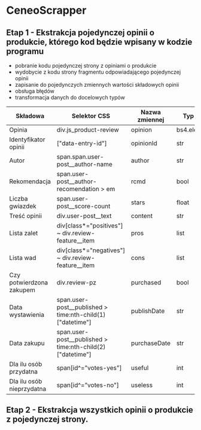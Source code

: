 # CeneoScrapper
## Etap 1 - Ekstrakcja pojedynczej opinii o produkcie, którego kod będzie wpisany w kodzie programu
- pobranie kodu pojedynczej strony z opiniami o produkcie
- wydobycie z kodu strony fragmentu odpowiadającego pojedynczej opinii
- zapisanie do pojedynczych zmiennych wartości składowych opinii
- obsługa błędów
- transformacja danych do docelowych typów

|Składowa|Selektor CSS|Nazwa zmiennej|Typ danych|
|--------|------------|--------------|----------|
|Opinia|div.js_product-review|opinion|bs4.element.Tag|
|Identyfikator opinii|["data-entry-id"]|opinionId|str|
|Autor|span.span.user-post__author-name|author|str|
|Rekomendacja|span.user-post__author-recomendation > em|rcmd|bool|
|Liczba gwiazdek|span.user-post__score-count|stars|float|
|Treść opinii|div.user-post__text|content|str|
|Lista zalet|div[class*="positives"] ~ div.review-feature__item|pros|list|
|Lista wad|div[class*="negatives"] ~ div.review-feature__item|cons|list|
|Czy potwierdzona zakupem|div.review-pz|purchased|bool|
|Data wystawienia|span.user-post__published > time:nth-child(1)["datetime"]|publishDate|str|
|Data zakupu|span.user-post__published > time:nth-child(2)["datetime"]|purchaseDate|str|
|Dla ilu osób przydatna|span[id^="votes-yes"]|useful|int|
|Dla ilu osób nieprzydatna|span[id^="votes-no"]|useless|int|

## Etap 2 - Ekstrakcja wszystkich opinii o produkcie z pojedynczej strony.